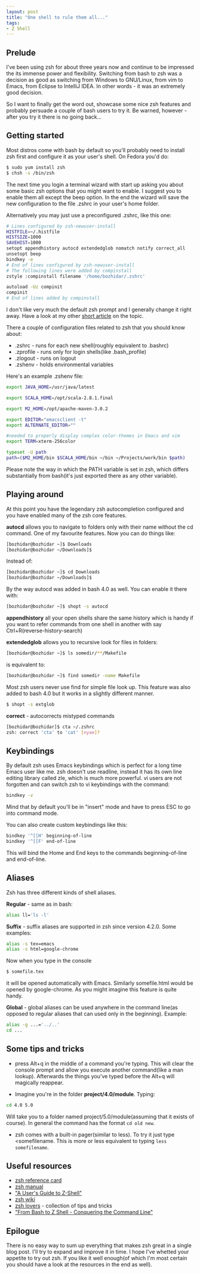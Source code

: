 ```yaml
---
layout: post
title: "One shell to rule them all..."
tags:
- Z Shell
---
```


## Prelude

I've been using zsh for about three years now and continue to be
impressed the its immense power and flexibility. Switching from bash
to zsh was a decision as good as switching from Windows to GNU/Linux,
from vim to Emacs, from Eclipse to IntelliJ IDEA. In other words - it
was an extremely good decision.

So I want to finally get the word out, showcase some nice zsh features
and probably persuade a couple of bash users to try it. Be warned,
however - after you try it there is no going back...

## Getting started

Most distros come with bash by default so you'll probably need to
install zsh first and configure it as your user's shell. On Fedora
you'd do:

``` bash
$ sudo yum install zsh
$ chsh -s /bin/zsh
```

The next time you login a terminal wizard with start up asking you
about some basic zsh options that you might want to enable. I suggest
you to enable them all except the beep option. In the end the wizard
will save the new configuration to the file .zshrc in your user's home
folder.

Alternatively you may just use a preconfigured .zshrc, like this one:

``` bash
# Lines configured by zsh-newuser-install
HISTFILE=~/.histfile
HISTSIZE=1000
SAVEHIST=1000
setopt appendhistory autocd extendedglob nomatch notify correct_all
unsetopt beep
bindkey -e
# End of lines configured by zsh-newuser-install
# The following lines were added by compinstall
zstyle :compinstall filename '/home/bozhidar/.zshrc'

autoload -Uz compinit
compinit
# End of lines added by compinstall
```

I don't like very much the default zsh prompt and I generally change
it right away. Have a look at my other
[short article](/Z%20Shell/Linux/2008/07/27/zsh-prompt.html) on the topic.

There a couple of configuration files related to zsh that you should
know about:

* .zshrc - runs for each new shell(roughly equivalent to .bashrc)
* .zprofile - runs only for login shells(like .bash_profile)
* .zlogout - runs on logout
* .zshenv - holds environmental variables

Here's an example .zshenv file:

``` bash
export JAVA_HOME=/usr/java/latest

export SCALA_HOME=/opt/scala-2.8.1.final

export M2_HOME=/opt/apache-maven-3.0.2

export EDITOR="emacsclient -t"
export ALTERNATE_EDITOR=""

#needed to properly display complex color-themes in Emacs and vim
export TERM=xterm-256color

typeset -U path
path=($M2_HOME/bin $SCALA_HOME/bin ~/bin ~/Projects/work/bin $path)
```

Please note the way in which the PATH variable is set in zsh, which
differs substantially from bash(it's just exported there as any other variable).

## Playing around

At this point you have the legendary zsh autocompletion configured and
you have enabled many of the zsh core features.

**autocd** allows you to navigate to folders only with their name
without the cd command. One of my favourite features. Now you can do
things like:

``` bash
[bozhidar@bozhidar ~]$ Downloads
[bozhidar@bozhidar ~/Downloads]$
```

Instead of:

``` bash
[bozhidar@bozhidar ~]$ cd Downloads
[bozhidar@bozhidar ~/Downloads]$
```

By the way autocd was added in bash 4.0 as well. You can enable it there with:

``` bash
[bozhidar@bozhidar ~]$ shopt -s autocd
```

**appendhistory** all your open shells share the same history which is
handy if you want to refer commands from one shell in another with
say Ctrl+R(reverse-history-search)

**extendedglob** allows you to recursive look for files in folders:

``` bash
[bozhidar@bozhidar ~]$ ls somedir/**/Makefile
```

is equivalent to:

``` bash
[bozhidar@bozhidar ~]$ find somedir -name Makefile
```

Most zsh users never use find for simple file look up. This feature
was also added to bash 4.0 but it works in a slightly different
manner.

``` bash
$ shopt -s extglob
```

**correct** - autocorrects mistyped commands

``` bash
[bozhidar@bozhidar]$ cta ~/.zshrc
zsh: correct 'cta' to 'cat' [nyae]?
```

## Keybindings

By default zsh uses Emacs keybindings which is perfect for a long time
Emacs user like me. zsh doesn't use readline, instead it has its own
line editing library called zle, which is much more powerful. vi users
are not forgotten and can switch zsh to vi keybindings with the
command:

``` bash
bindkey -v
```

Mind that by default you'll be in "insert" mode and have to press ESC
to go into command mode.

You can also create custom keybindings like this:

``` bash
bindkey '^[[H' beginning-of-line
bindkey '^[[F' end-of-line
```

This will bind the Home and End keys to the commands beginning-of-line and end-of-line.
## Aliases

Zsh has three different kinds of shell aliases.

**Regular** - same as in bash:

``` bash
alias ll='ls -l'
```

**Suffix** - suffix aliases are supported in zsh since version
4.2.0. Some examples:

``` bash
alias -s tex=emacs
alias -s html=google-chrome
```

Now when you type in the console

``` bash
$ somefile.tex
```

it will be opened automatically with Emacs. Similarly somefile.html
would be opened by google-chrome. As you might imagine this feature is
quite handy.

**Global** - global aliases can be used anywhere in the command line(as
opposed to regular aliases that can used only in the beginning). Example:

``` bash
alias -g ...='../..'
cd ...
```

## Some tips and tricks

* press Alt+q in the middle of a command you're typing. This will clear
the console prompt and allow you execute another command(like a man lookup). Afterwards
the things you've typed before the Alt+q will magically reappear.

* Imagine you're in the folder **project/4.0/module**. Typing:

``` bash
cd 4.0 5.0
```

Will take you to a folder named project/5.0/module(assuming that it exists of course). In general
the command has the format `cd old new`.

* zsh comes with a built-in pager(similar to less). To try it just type <somefilename. This is
  more or less equivalent to typing `less somefilename`.

## Useful resources

* [zsh reference card](http://www.bash2zsh.com/zsh_refcard/refcard.pdf)
* [zsh manual](http://zsh.sourceforge.net/Doc/zsh_a4.pdf)
* ["A User's Guide to Z-Shell"](http://zsh.sourceforge.net/Guide/zshguide.html)
* [zsh wiki](http://zshwiki.org/home/)
* [zsh lovers](http://grml.org/zsh/zsh-lovers.html) - collection of
  tips and tricks
* ["From Bash to Z Shell - Conquering the Command Line"](http://www.bash2zsh.com/)

## Epilogue

There is no easy way to sum up everything that makes zsh great in a single blog post. I'll try to
expand and improve it in time. I hope I've whetted your appetite to try out zsh. If you like it
well enough(of which I'm most certain you should have a look at the resources in the end as well).
